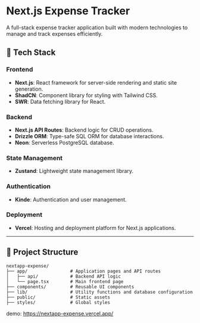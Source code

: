 # Next.js Expense Tracker

A full-stack expense tracker application built with modern technologies to manage and track expenses efficiently.

## 🚀 Tech Stack

### Frontend
- **Next.js**: React framework for server-side rendering and static site generation.
- **ShadCN**: Component library for styling with Tailwind CSS.
- **SWR**: Data fetching library for React.

### Backend
- **Next.js API Routes**: Backend logic for CRUD operations.
- **Drizzle ORM**: Type-safe SQL ORM for database interactions.
- **Neon**: Serverless PostgreSQL database.

### State Management
- **Zustand**: Lightweight state management library.

### Authentication
- **Kinde**: Authentication and user management.

### Deployment
- **Vercel**: Hosting and deployment platform for Next.js applications.

---

## 📂 Project Structure

```plaintext
nextapp-expense/
├── app/                # Application pages and API routes
│   ├── api/            # Backend API logic
│   └── page.tsx        # Main frontend page
├── components/         # Reusable UI components
├── lib/                # Utility functions and database configuration
├── public/             # Static assets
├── styles/             # Global styles
```

demo: https://nextapp-expense.vercel.app/

